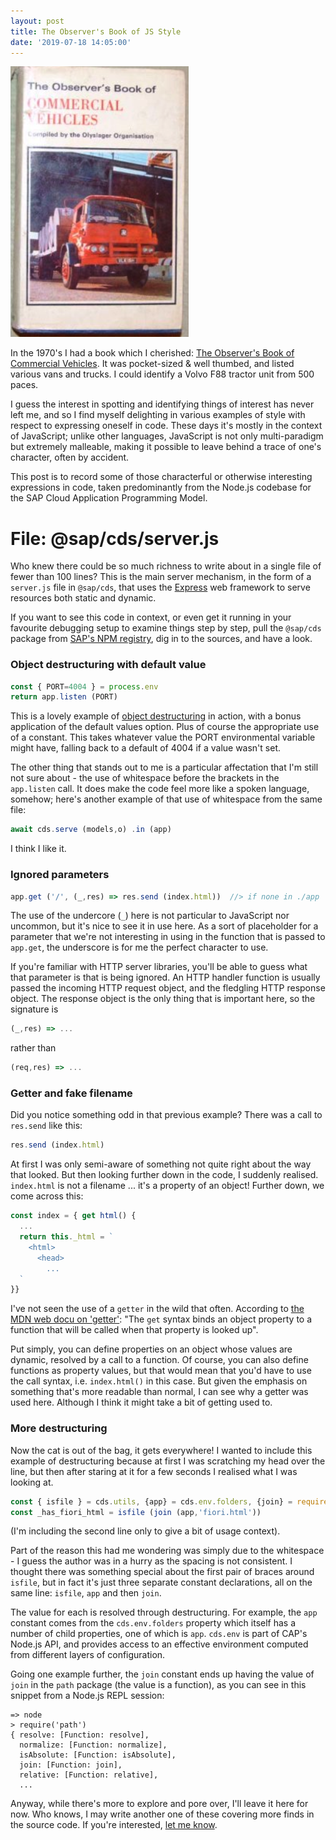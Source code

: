 ```yaml
---
layout: post
title: The Observer's Book of JS Style
date: '2019-07-18 14:05:00'
---
```


![Observer's Book of Commercial Vehicles - cover](/content/images/2019/07/observersbook.png)

In the 1970's I had a book which I cherished: [The Observer's Book of Commercial Vehicles](https://www.goodreads.com/book/show/46652855-observer-s-book-of-commercial-vehicles). It was pocket-sized & well thumbed, and listed various vans and trucks. I could identify a Volvo F88 tractor unit from 500 paces.

I guess the interest in spotting and identifying things of interest has never left me, and so I find myself delighting in various examples of style with respect to expressing oneself in code. These days it's mostly in the context of JavaScript; unlike other languages, JavaScript is not only multi-paradigm but extremely malleable, making it possible to leave behind a trace of one's character, often by accident.

This post is to record some of those characterful or otherwise interesting expressions in code, taken predominantly from the Node.js codebase for the SAP Cloud Application Programming Model.


# **File: @sap/cds/server.js**

Who knew there could be so much richness to write about in a single file of fewer than 100 lines? This is the main server mechanism, in the form of a `server.js` file in `@sap/cds`, that uses the [Express](https://expressjs.com/) web framework to serve resources both static and dynamic.

If you want to see this code in context, or even get it running in your favourite debugging setup to examine things step by step, pull the `@sap/cds` package from [SAP's NPM registry](https://npm.sap.com), dig in to the sources, and have a look.

### Object destructuring with default value

```javascript
const { PORT=4004 } = process.env
return app.listen (PORT)
```

This is a lovely example of [object destructuring](https://developer.mozilla.org/en-US/docs/Web/JavaScript/Reference/Operators/Destructuring_assignment#Object_destructuring) in action, with a bonus application of the default values option. Plus of course the appropriate use of a constant. This takes whatever value the PORT environmental variable might have, falling back to a default of 4004 if a value wasn't set.

The other thing that stands out to me is a particular affectation that I'm still not sure about - the use of whitespace before the brackets in the `app.listen` call. It does make the code feel more like a spoken language, somehow; here's another example of that use of whitespace from the same file:


```javascript
await cds.serve (models,o) .in (app)
```

I think I like it.

### Ignored parameters

```javascript
app.get ('/', (_,res) => res.send (index.html))  //> if none in ./app
```

The use of the undercore (`_`) here is not particular to JavaScript nor uncommon, but it's nice to see it in use here. As a sort of placeholder for a parameter that we're not interesting in using in the function that is passed to `app.get`, the underscore is for me the perfect character to use.

If you're familiar with HTTP server libraries, you'll be able to guess what that parameter is that is being ignored. An HTTP handler function is usually passed the incoming HTTP request object, and the fledgling HTTP response object. The response object is the only thing that is important here, so the signature is

```javascript
(_,res) => ...
```

rather than

```javascript
(req,res) => ...
```

### Getter and fake filename

Did you notice something odd in that previous example? There was a call to `res.send` like this:

```javascript
res.send (index.html)
```

At first I was only semi-aware of something not quite right about the way that looked. But then looking further down in the code, I suddenly realised. `index.html` is not a filename ... it's a property of an object! Further down, we come across this:


```javascript
const index = { get html() {
  ...
  return this._html = `
    <html>
      <head>
        ...
  `
}}
```

I've not seen the use of a `getter` in the wild that often. According to [the MDN web docu on 'getter'](https://developer.mozilla.org/en-US/docs/Web/JavaScript/Reference/Functions/get): "The `get` syntax binds an object property to a function that will be called when that property is looked up".

Put simply, you can define properties on an object whose values are dynamic, resolved by a call to a function. Of course, you can also define functions as property values, but that would mean that you'd have to use the call syntax, i.e. `index.html()` in this case. But given the emphasis on something that's more readable than normal, I can see why a getter was used here. Although I think it might take a bit of getting used to.


### More destructuring

Now the cat is out of the bag, it gets everywhere! I wanted to include this example of destructuring because at first I was scratching my head over the line, but then after staring at it for a few seconds I realised what I was looking at.


```javascript
const { isfile } = cds.utils, {app} = cds.env.folders, {join} = require('path')
const _has_fiori_html = isfile (join (app,'fiori.html'))
```

(I'm including the second line only to give a bit of usage context).

Part of the reason this had me wondering was simply due to the whitespace - I guess the author was in a hurry as the spacing is not consistent. I thought there was something special about the first pair of braces around `isfile`, but in fact it's just three separate constant declarations, all on the same line: `isfile`, `app` and then `join`.

The value for each is resolved through destructuring. For example, the `app` constant comes from the `cds.env.folders` property which itself has a number of child properties, one of which is `app`. `cds.env` is part of CAP's Node.js API, and provides access to an effective environment computed from different layers of configuration.

Going one example further, the `join` constant ends up having the value of `join` in the `path` package (the value is a function), as you can see in this snippet from a Node.js REPL session:

```
=> node
> require('path')
{ resolve: [Function: resolve],
  normalize: [Function: normalize],
  isAbsolute: [Function: isAbsolute],
  join: [Function: join],
  relative: [Function: relative],
  ...
```

Anyway, while there's more to explore and pore over, I'll leave it here for now. Who knows, I may write another one of these covering more finds in the source code. If you're interested, [let me know](https://twitter.com/qmacro).

